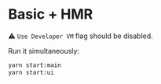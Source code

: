 # Basic + HMR

⚠️ `Use Developer VM` flag should be disabled.

Run it simultaneously:

```bash
yarn start:main
yarn start:ui
```
